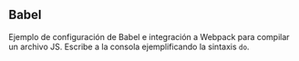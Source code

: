 ## Babel

Ejemplo de configuración de Babel e integración a Webpack para compilar un archivo JS.
Escribe a la consola ejemplificando la sintaxis `do`.